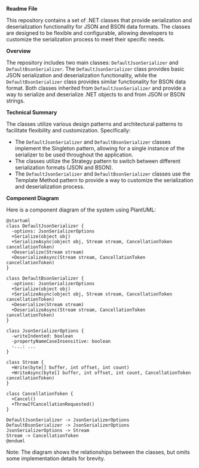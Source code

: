 **Readme File**

This repository contains a set of .NET classes that provide serialization and deserialization functionality for JSON and BSON data formats. The classes are designed to be flexible and configurable, allowing developers to customize the serialization process to meet their specific needs.

**Overview**

The repository includes two main classes: `DefaultJsonSerializer` and `DefaultBsonSerializer`. The `DefaultJsonSerializer` class provides basic JSON serialization and deserialization functionality, while the `DefaultBsonSerializer` class provides similar functionality for BSON data format. Both classes inherited from `DefaultJsonSerializer` and provide a way to serialize and deserialize .NET objects to and from JSON or BSON strings.

**Technical Summary**

The classes utilize various design patterns and architectural patterns to facilitate flexibility and customization. Specifically:

* The `DefaultJsonSerializer` and `DefaultBsonSerializer` classes implement the Singleton pattern, allowing for a single instance of the serializer to be used throughout the application.
* The classes utilize the Strategy pattern to switch between different serialization formats (JSON and BSON).
* The `DefaultJsonSerializer` and `DefaultBsonSerializer` classes use the Template Method pattern to provide a way to customize the serialization and deserialization process.

**Component Diagram**

Here is a component diagram of the system using PlantUML:

```plantuml
@startuml
class DefaultJsonSerializer {
  -options: JsonSerializerOptions
  +Serialize(object obj)
  +SerializeAsync(object obj, Stream stream, CancellationToken cancellationToken)
  +Deserialize(Stream stream)
  +DeserializeAsync(Stream stream, CancellationToken cancellationToken)
}

class DefaultBsonSerializer {
  -options: JsonSerializerOptions
  +Serialize(object obj)
  +SerializeAsync(object obj, Stream stream, CancellationToken cancellationToken)
  +Deserialize(Stream stream)
  +DeserializeAsync(Stream stream, CancellationToken cancellationToken)
}

class JsonSerializerOptions {
  -writeIndented: boolean
  -propertyNameCaseInsensitive: boolean
  -...: ...
}

class Stream {
  +Write(byte[] buffer, int offset, int count)
  +WriteAsync(byte[] buffer, int offset, int count, CancellationToken cancellationToken)
}

class CancellationToken {
  +Cancel()
  +ThrowIfCancellationRequested()
}

DefaultJsonSerializer -> JsonSerializerOptions
DefaultBsonSerializer -> JsonSerializerOptions
JsonSerializerOptions -> Stream
Stream -> CancellationToken
@enduml
```
Note: The diagram shows the relationships between the classes, but omits some implementation details for brevity.